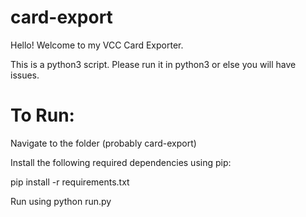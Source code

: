 # card-export

Hello! Welcome to my VCC Card Exporter.  

This is a python3 script. Please run it in python3 or else you will have issues.

# To Run:

Navigate to the folder (probably card-export)

Install the following required dependencies using pip:

pip install -r requirements.txt

Run using python run.py
